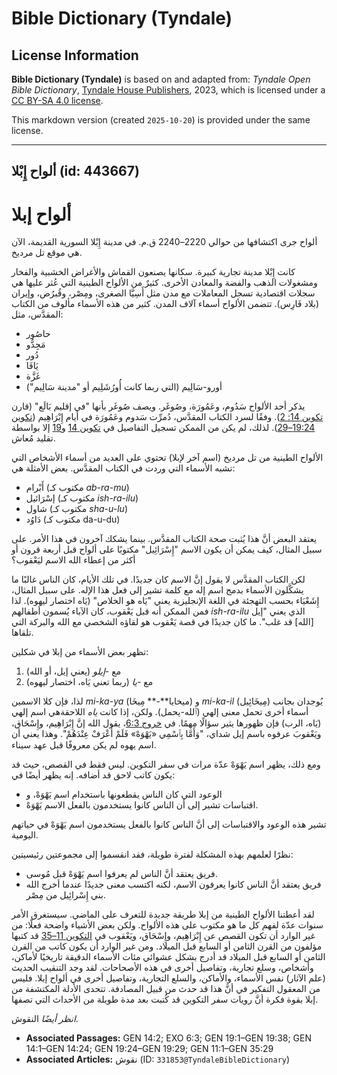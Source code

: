 # Bible Dictionary (Tyndale)

## License Information

**Bible Dictionary (Tyndale)** is based on and adapted from: _Tyndale Open Bible Dictionary_, [Tyndale House Publishers](https://tyndaleopenresources.com/), 2023, which is licensed under a [CC BY-SA 4.0 license](https://creativecommons.org/licenses/by-sa/4.0/legalcode.en).

This markdown version (created `2025-10-20`) is provided under the same license.



--------------------------------

## ألواح إِبْلا (id: 443667)

ألواح إبلا
==========

 ألواح جرى اكتشافها من حوالي 2220–2240 ق.م. في مدينة إِبْلا السورية القديمة، الآن هي موقع تل مرديخ.

كانت إِبْلا مدينة تجارية كبيرة. سكانها يصنعون القماش والأغراض الخشبية والفخار ومشغولات الذهب والفضة والمعادن الأخرى. كثيرٌ من الألواح الطينية التي عُثر عليها هي سجلات اقتصادية تسجل المعاملات مع مدن مثل أَسِيَّا الصغرى، ومِصْر، وقُبرُص، وإيران (بلاد فَارِس). تتضمن الألواح أسماء آلاف المدن. كثير من هذه الأسماء مألوف من الكتاب المقدَّس، مثل:

* حاصُور
* مَجِدُّو
* دُور
* يَافَا
* غَزَّة
* أورو\-سَالِيم (التي ربما كانت أُورُشَلِيم أو "مدينة سَالِيم")

يذكر أحد الألواح سَدُوم، وعَمُورَة، وصُوغَر. ويصف صُوغَر بأنها "في إقليم بَالَع" (قارن [تكوين 14: 2](https://ref.ly/Gen14:2)). وفقًا لسرد الكتاب المقدَّس، دُمرِّت سَدوم وعَمُورَة في أيام إِبْرَاهِيم ([تكوين 19:24–29](https://ref.ly/Gen19:24-Gen19:29)). لذلك، لم يكن من الممكن تسجيل التفاصيل في [تكوين 14](https://ref.ly/Gen14:1-Gen14:24) و[19](https://ref.ly/Gen19:1-Gen19:38) إلا بواسطة تقليد مُعاش.

الألواح الطينية من تل مرديخ (اسم آخر لإبلا) تحتوي على العديد من أسماء الأشخاص التي تشبه الأسماء التي وردت في الكتاب المقدَّس. بعض الأمثلة هي:

* أَبْرام (مكتوب كـ *ab\-ra\-mu*)
* إسْرَائيل (مكتوب كـ *ish\-ra\-ilu*)
* شاول (مكتوب كـ *sha\-u\-lu*)
* دَاوُد (مكتوب كـ da\-u\-du)

يعتقد البعض أنَّ هذا يُثبت صحة الكتاب المقدَّس. بينما يشكك آخرون في هذا الأمر. على سبيل المثال، كيف يمكن أن يكون الاسم "إِسْرَائِيل" مكتوبًا على ألواح قبل أربعة قرون أو أكثر من إعطاء الله الاسم ليَعْقوب؟

لكن الكتاب المقدَّس لا يقول إنَّ الاسم كان جديدًا. في تلك الأيام، كان الناس غالبًا ما يشكَّلون الأسماء بدمج اسم إله مع كلمة تشير إلى فعل هذا الإله. على سبيل المثال، إِشَعْيَاء بحسب التهجئة في اللغة الإنجليزية يعني "يَاه هو الخلاص" (يَاه اختصار ليهوه). لذا فمن الممكن أنه قبل يَعْقوب، كان الآباء يُسمون أطفالهم *ish\-ra\-ilu* الذي يعني "إيل \[الله] قد غلب". ما كان جديدًا في قصة يَعْقوب هو لقاؤه الشخصي مع الله والبركة التي تلقاها.

تظهر بعض الأسماء من إبلا في شكلين:

1. مع \-*إيلو* (يعني إيل، أو الله)
2. مع *\-يا* (ربما تعني يَاه، اختصار ليهوه)

لذا، فإن كلا الاسمين *mi\-ka\-ya* (ميخايا**\-** مِيخَا) و *mi\-ka\-il* (مِيخَائِيل) يُوجدان بجانب أسماء أخرى تحمل معنى إلهي (ٱلله\-يحمل). ولكن، إذا كانت *ياه* اللاحقةهي اسم إلهي (يَاه، الرب) فإن ظهورها يثير سؤالًا مهمًا. في [خروج 6:3](https://ref.ly/Exod6:3)، يقول الله إنَّ إِبْرَاهِيم، وإِسْحَاق، ويَعْقوبَ عرفوه باسم إيل شداي، "وَأَمَّا بِٱسْمِي «يَهْوَهْ» فَلَمْ أُعْرَفْ عِنْدَهُمْ". وهذا يعني أن اسم يهوه لم يكن معروفًا قبل عهد سيناء.

ومع ذلك، يظهر اسم يَهْوَهْ عدّة مرات في سفر التكوين. ليس فقط في القصص، حيث قد يكون كاتب لاحق قد أضافه. إنه يظهر أيضًا في:

* الوعود التي كان الناس يقطعونها باستخدام اسم يَهْوَهْ، و
* اقتباسات تشير إلى أن الناس كانوا يستخدمون بالفعل الاسم يَهْوَهْ.

تشير هذه الوعود والاقتباسات إلى أنَّ الناس كانوا بالفعل يستخدمون اسم يَهْوَهْ في حياتهم اليومية.

نظرًا لعلمهم بهذه المشكلة لفترة طويلة، فقد انقسموا إلى مجموعتين رئيسيتين:

* فريق يعتقد أنَّ الناس لم يعرفوا اسم يَهْوَهْ قبل مُوسى.
* فريق يعتقد أنَّ الناس كانوا يعرفون الاسم، لكنه اكتسب معنى جديدًا عندما أخرج الله بني إِسْرائِيل من مِصْر.

لقد أعطتنا الألواح الطينية من إبلا طريقة جديدة للتعرف على الماضي. سيستغرق الأمر سنوات عدّة لفهم كل ما هو مكتوب على هذه الألواح. ولكن بعض الأشياء واضحة فعلًا: من غير الوارد أن تكون القصص عن إِبْرَاهِيم، وإِسْحَاق، ويَعْقوب في [التكوين 11–35](https://ref.ly/Gen11:1-Gen35:29) قد كتبها مؤلفون من القرن الثامن أو السابع قبل الميلاد. ومن غير الوارد أن يكون كاتب من القرن الثامن أو السابع قبل الميلاد قد أدرج بشكل عشوائي مئات الأسماء الدقيقة تاريخيًا لأماكن، وأشخاص، وسلع تجارية، وتفاصيل أخرى في هذه الأصحاحات. لقد وجد التنقيب الحديث (علم الآثار) نفس الأسماء، والأماكن، والسلع التجارية، وتفاصيل أخرى في ألواح إبلا. فليس من المعقول التفكير في أنَّ هذا قد حدث من قبيل المصادفة. تتحدى الأدلة المكتشفة من إبلا بقوة فكرة أنَّ رويات سفر التكوين قد كُتبت بعد مدة طويلة من الأحداث التي تصفها.

*انظر أيضًا* النقوش.

* **Associated Passages:** GEN 14:2; EXO 6:3; GEN 19:1–GEN 19:38; GEN 14:1–GEN 14:24; GEN 19:24–GEN 19:29; GEN 11:1–GEN 35:29
* **Associated Articles:** نقوش (ID: `331853@TyndaleBibleDictionary`)

